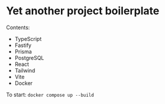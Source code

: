 # Yet another project boilerplate

Contents:

- TypeScript
- Fastify
- Prisma
- PostgreSQL
- React
- Tailwind
- Vite
- Docker

To start: `docker compose up --build`
